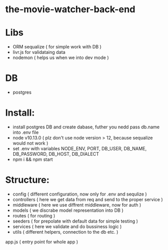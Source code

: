 # the-movie-watcher-back-end

# Libs

- ORM sequalize ( for simple work with DB )
- livr.js for validataing data
- nodemon ( helps us when we into dev mode )

# DB

- postgres

# Install:

- install postgres DB and create dabase, futher you nedd pass db.name into .env file
- node v10.13.0 ( plz don't use node version > 12, because sequalize would not work )
- set .env with variables NODE_ENV, PORT, DB_USER, DB_NAME, DB_PASSWORD, DB_HOST, DB_DIALECT
- npm i && npm start

# Structure: 

- config ( different configuration, now only for .env and sequlize )
- controllers ( here we get data from req and send to the proper service )
- middleware ( here we use diffrent middleware, now for auth )
- models ( we discrabe model representation into DB )
- routes ( for routing )
- seeders ( for prepolate with default data for simple testing )
- services ( here we validate and do bussiness logic )
- utils ( different helpers, connection to the db etc. )

app.js ( entry point for whole app )
